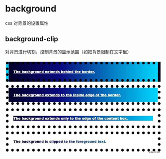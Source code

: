 # background

css 对背景的设置属性

## background-clip

对背景进行切割，控制背景的显示范围（如把背景限制在文字里）

![background-clip](images/background-clip.jpg)
